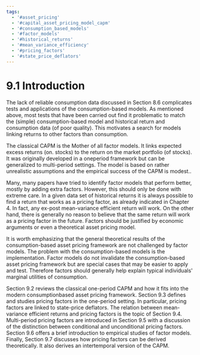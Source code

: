 ```yaml
---
tags:
  - '#asset_pricing'
  - '#capital_asset_pricing_model_capm'
  - '#consumption_based_models'
  - '#factor_models'
  - '#historical_returns'
  - '#mean_variance_efficiency'
  - '#pricing_factors'
  - '#state_price_deflators'
---
```

# 9.1 Introduction  

The lack of reliable consumption data discussed in Section 8.6 complicates tests and applications of the consumption-based models. As mentioned above, most tests that have been carried out find it problematic to match the (simple) consumption-based model and historical return and consumption data (of poor quality). This motivates a search for models linking returns to other factors than consumption.  

The classical CAPM is the Mother of all factor models. It links expected excess returns (on. stocks) to the return on the market portfolio (of stocks). It was originally developed in a oneperiod framework but can be generalized to multi-period settings. The model is based on rather unrealistic assumptions and the empirical success of the CAPM is modest..  

Many, many papers have tried to identify factor models that perform better, mostly by adding extra factors. However, this should only be done with extreme care. In a given data set of historical returns it is always possible to find a return that works as a pricing factor, as already indicated in Chapter 4. In fact, any ex-post mean-variance efficient return will work. On the other hand, there is generally no reason to believe that the same return will work as a pricing factor in the future. Factors should be justified by economic arguments or even a theoretical asset pricing model.  

It is worth emphasizing that the general theoretical results of the consumption-based asset pricing framework are not challenged by factor models. The problem with the consumption-based models is the implementation. Factor models do not invalidate the consumption-based asset pricing framework but are special cases that may be easier to apply and test. Therefore factors should generally help explain typical individuals' marginal utilities of consumption.  

Section 9.2 reviews the classical one-period CAPM and how it fits into the modern consumptionbased asset pricing framework. Section 9.3 defines and studies pricing factors in the one-period setting. In particular, pricing factors are linked to state-price deflators. The relation between mean-variance efficient returns and pricing factors is the topic of Section 9.4. Multi-period pricing factors are introduced in Section 9.5 with a discussion of the distinction between conditional and unconditional pricing factors. Section 9.6 offers a brief introduction to empirical studies of factor models. Finally, Section 9.7 discusses how pricing factors can be derived theoretically. It also derives an intertemporal version of the CAPM.  
